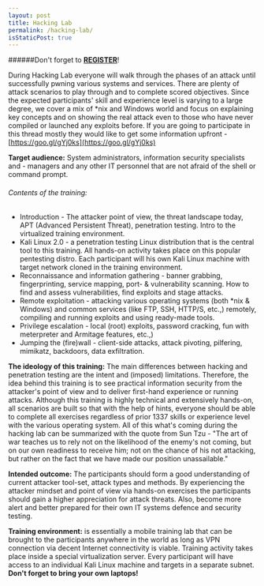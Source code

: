 ```yaml
---
layout: post
title: Hacking Lab
permalink: /hacking-lab/
isStaticPost: true
---
```


######Don't forget to **[REGISTER](https://goo.gl/gYj0ks)**!

During Hacking Lab everyone will walk through the phases of an attack until successfully pwning various systems and services. There are plenty of attack scenarios to play through and to complete scored objectives. Since the expected participants' skill and experience level is varying to a large degree, we cover a mix of *nix and Windows world and focus on explaining key concepts and on showing the real attack even to those who have never compiled or launched any exploits before.
If you are going to participate in this thread mostly they would like to get some information upfront - [https://goo.gl/gYj0ks](https://goo.gl/gYj0ks)

**Target audience:** System administrators, information security specialists and - managers and any other IT personnel that are not afraid of the shell or command prompt.

###### Contents of the training:

- Introduction - The attacker point of view, the threat landscape today, APT (Advanced Persistent Threat), penetration testing. Intro to the virtualized training environment.
- Kali Linux 2.0 - a penetration testing Linux distribution that is the central tool to this training. All hands-on activity takes place on this popular pentesting distro. Each participant will his own Kali Linux  machine with target network cloned in the training environment.
- Reconnaissance and information gathering - banner grabbing, fingerprinting, service mapping, port- & vulnerability scanning. How to find and assess vulnerabilities, find exploits and stage attacks.
- Remote exploitation - attacking various operating systems (both *nix & Windows) and common services (like FTP, SSH, HTTP/S, etc.,) remotely, compiling and running exploits and using ready-made tools.
- Privilege escalation - local (root) exploits, password cracking, fun with meterpreter and Armitage features, etc.,) 
 - Jumping the (fire)wall - client-side attacks, attack pivoting, pilfering, mimikatz, backdoors, data exfiltration. 
 
**The ideology of this training:** The main differences between hacking and penetration testing are the intent and (imposed) limitations. Therefore, the idea behind this training is to see practical information security from the attacker's point of view and to deliver first-hand experience or running attacks. Although this training is highly technical and extensively hands-on, all scenarios are built so that with the help of hints, everyone should be able to complete all exercises regardless of prior 1337 skills or experience level with the various operating system. All of this what's coming during the hacking lab can be summarized with the quote from Sun Tzu - "The art of war teaches us to rely not on the likelihood of the enemy's not coming, but on our own readiness to receive him; not on the chance of his not attacking, but rather on the fact that we have made our position unassailable." 
 
**Intended outcome:** The participants should form a good understanding of current attacker tool-set, attack types and methods. By experiencing the attacker mindset and point of view via hands-on exercises the participants should gain a higher appreciation for attack threats. Also, become more alert and better prepared for their own IT systems defence and security testing. 

**Training environment:** is essentially a mobile training lab that can be brought to the participants anywhere in the world as long as VPN connection via decent Internet connectivity is viable. Training activity takes place inside a special virtualization server. Every participant will have access to an individual Kali Linux  machine and targets in a separate subnet. **Don't forget to bring your own laptops!**